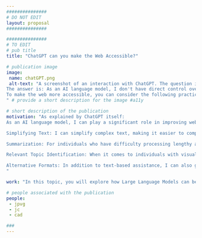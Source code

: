 ```yaml
---
###############
# DO NOT EDIT
layout: proposal
###############

###############
# TO EDIT
# pub title
title: "ChatGPT can you make the Web Accessible?"

# publication image
image:
 name: chatGPT.png
 alt-text: "A screenshot of an interaction with ChatGPT. The question is: ChatGPT can you make the web accessible?
The answer is: As an AI language model, I don't have direct control over technical aspects of the web or the ability to make changes to its accessibility. However, I can certainly provide guidance on how to improve web accessibility and make it more inclusive for all users.
To make the web more accessible, you can consider the following practices:
" # provide a short description for the image #a11y

# short description of the publication
motivation: "As explained by ChatGPT itself:
As an AI language model, I can play a significant role in improving web accessibility by addressing the needs of individuals with reading or cognitive disabilities and assisting those with visual impairments. Here's how:

Simplifying Text: I can simplify complex text, making it easier to comprehend for people with reading difficulties or cognitive disabilities.

Summarization: For individuals who have difficulty processing lengthy articles or documents, I can generate concise summaries that capture the key points and main ideas.

Relevant Topic Identification: When it comes to individuals with visual impairments, I can assist by identifying the most relevant topics or key information within a webpage. By providing concise summaries or extracting key details, I can facilitate quicker navigation through web content and enable users to locate the information they need more efficiently.

Alternative Formats: In addition to text-based assistance, I can also generate alternative formats such as audio descriptions or transcripts for visual content like images, videos, or charts.
"

work: "In this topic, you will explore how Large Language Models can be used to improve Web Accessibility, for instance by simplifying text, summarizing, identifying key topics, or providing alternative formats. Besides exploring different approaches (and prompts), understanding how users may interact with such an interface effectively is key to support an approach that integrates the AI-based responses in the webpage exploration experience."

# people associated with the publication
people:
 - jpvg
 - jc
 - cad

###
---
```


